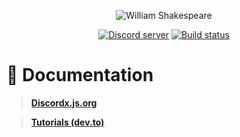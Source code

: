 <div>
  <p align="center">
    <img
        src="https://images-ext-2.discordapp.net/external/1UWKj8inpuyCLp5Xg9_homJxLDLVLRdka4Eqd4MnK8Y/%3Fsize%3D1024/https/cdn.discordapp.com/avatars/969292707019247717/71e3f6be7d431b0aa247d22f9b00e665.webp?width=300&height=300"
        alt="William Shakespeare"
    />
  </p>
  <p align="center">
    <a href="https://discord.com/invite/dfKMTx9Eea"
      ><img
        src="https://img.shields.io/discord/885976189049651200?color=5865F2&logo=discord&logoColor=white"
        alt="Discord server"
    /></a>
    <a href="https://github.com/M2rsho/WilliamShakespeare/actions/"
      ><img
        src="https://github.com/M2rsho/WilliamShakespeare/actions/workflows/node.js.yml/badge.svg"
        alt="Build status"
    /></a>
  </p>
</div>

# 📜 Documentation

> **[Discordx.js.org](https://discordx.js.org/)**

> **[Tutorials (dev.to)](https://dev.to/oceanroleplay/series/14317)**
